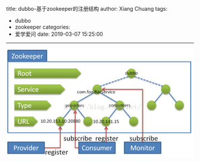 title: dubbo-基于zookeeper的注册结构
author: Xiang Chuang
tags:
  - dubbo
  - zookeeper
categories:
  - 爱学爱问
date: 2019-03-07 15:25:00
---

![upload successful](\images\pasted-49.png)
